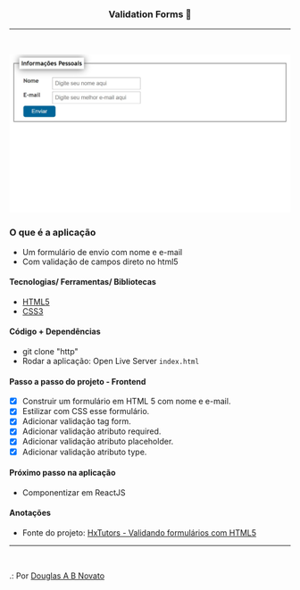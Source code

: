<h3 align="center">
  Validation Forms 🚀
</h3>

---
<br>

![Resultado da Aplicação](./aplicacao-terminada.jpg)

### O que é a aplicação

- Um formulário de envio com nome e e-mail
- Com validação de campos direto no html5

#### Tecnologias/ Ferramentas/ Bibliotecas

- [HTML5](https://developer.mozilla.org/pt-BR/docs/Web/HTML/Element)
- [CSS3](https://developer.mozilla.org/pt-BR/docs/Web/CSS)

#### Código + Dependências

- git clone "http"  
- Rodar a aplicação: Open Live Server `index.html`

#### Passo a passo do projeto - Frontend 

- [x] Construir um formulário em HTML 5 com nome e e-mail.
- [x] Estilizar com CSS esse formulário.
- [x] Adicionar validação tag form.
- [x] Adicionar validação atributo required.
- [x] Adicionar validação atributo placeholder.
- [x] Adicionar validação atributo type.

#### Próximo passo na aplicação

- Componentizar em ReactJS

#### Anotações   

- Fonte do projeto: [HxTutors - Validando formulários com HTML5](https://www.youtube.com/watch?v=tdTU9lCYXUg&list=WL&index=13&t=0s)

---
<br>

.: Por [Douglas A B Novato](https://linktr.ee/douglasabnovato)